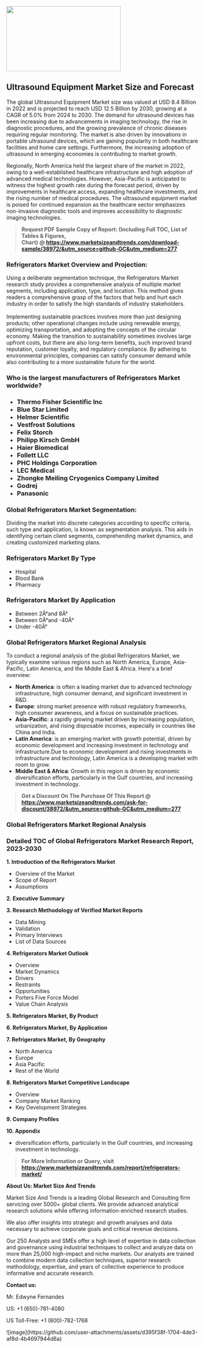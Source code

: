 <p><img class="alignnone size-medium wp-image-20088" src="https://ffe5etoiles.com/wp-content/uploads/2024/12/MST1-300x171.png" alt="" width="300" height="171" /></p><h2>Ultrasound Equipment Market Size and Forecast</h2><p>The global Ultrasound Equipment Market size was valued at USD 8.4 Billion in 2022 and is projected to reach USD 12.5 Billion by 2030, growing at a CAGR of 5.0% from 2024 to 2030. The demand for ultrasound devices has been increasing due to advancements in imaging technology, the rise in diagnostic procedures, and the growing prevalence of chronic diseases requiring regular monitoring. The market is also driven by innovations in portable ultrasound devices, which are gaining popularity in both healthcare facilities and home care settings. Furthermore, the increasing adoption of ultrasound in emerging economies is contributing to market growth.</p><p>Regionally, North America held the largest share of the market in 2022, owing to a well-established healthcare infrastructure and high adoption of advanced medical technologies. However, Asia-Pacific is anticipated to witness the highest growth rate during the forecast period, driven by improvements in healthcare access, expanding healthcare investments, and the rising number of medical procedures. The ultrasound equipment market is poised for continued expansion as the healthcare sector emphasizes non-invasive diagnostic tools and improves accessibility to diagnostic imaging technologies.</p></p><blockquote id="" class=""><strong>Request PDF Sample Copy of Report: (Including Full TOC, List of Tables &amp; Figures, Chart)&nbsp;@&nbsp;<strong><a href="https://www.marketsizeandtrends.com/download-sample/38972/&utm_source=github-GC&utm_medium=277" target="_blank">https://www.marketsizeandtrends.com/download-sample/38972/&utm_source=github-GC&utm_medium=277</a></strong></strong></blockquote><h3 id="" class="">Refrigerators Market&nbsp;Overview and Projection:</h3><p id="" class="">Using a deliberate segmentation technique, the Refrigerators Market research study provides a comprehensive analysis of multiple market segments, including application, type, and location. This method gives readers a comprehensive grasp of the factors that help and hurt each industry in order to satisfy the high standards of industry stakeholders. <br /> <br />Implementing sustainable practices involves more than just designing products; other operational changes include using renewable energy, optimizing transportation, and adopting the concepts of the circular economy. Making the transition to sustainability sometimes involves large upfront costs, but there are also long-term benefits, such improved brand reputation, customer loyalty, and regulatory compliance. By adhering to environmental principles, companies can satisfy consumer demand while also contributing to a more sustainable future for the world.</p><h3 id="" class="">Who is the largest manufacturers of&nbsp;Refrigerators Market worldwide?</h3><h3 class=""><p><ul><li>Thermo Fisher Scientific Inc </li><li> Blue Star Limited </li><li> Helmer Scientific </li><li> Vestfrost Solutions </li><li> Felix Storch </li><li> Philipp Kirsch GmbH </li><li> Haier Biomedical </li><li> Follett LLC </li><li> PHC Holdings Corporation </li><li> LEC Medical </li><li> Zhongke Meiling Cryogenics Company Limited </li><li> Godrej </li><li> Panasonic</li></ul></p></h3><h3 id="" class="">Global&nbsp;Refrigerators Market Segmentation:</h3><p id="" class="">Dividing the market into discrete categories according to specific criteria, such type and application, is known as segmentation analysis. This aids in identifying certain client segments, comprehending market dynamics, and creating customized marketing plans.</p><h3 id="" class="">Refrigerators Market&nbsp;By Type</h3><p><p><ul><li>Hospital </li><li> Blood Bank </li><li> Pharmacy</p></li></ul></p></p><h3 id="" class="">Refrigerators Market&nbsp;By Application</h3><p class=""><p><ul><li>Between 2Â°and 8Â° </li><li> Between 0Â°and -40Â° </li><li> Under -40Â°</li></ul></p></p><h3 id="" class="">Global Refrigerators Market Regional Analysis</h3><p id="" class="">To conduct a regional analysis of the global Refrigerators Market, we typically examine various regions such as North America, Europe, Asia-Pacific, Latin America, and the Middle East &amp; Africa. Here's a brief overview:</p><ul><li><strong>North America</strong>: is often a leading market due to advanced technology infrastructure, high consumer demand, and significant investment in R&amp;D.</li><li><strong>Europe</strong>: strong market presence with robust regulatory frameworks, high consumer awareness, and a focus on sustainable practices.</li><li><strong>Asia-Pacific</strong>: a rapidly growing market driven by increasing population, urbanization, and rising disposable incomes, especially in countries like China and India.</li><li><strong>Latin America</strong>: is an emerging market with growth potential, driven by economic development and increasing investment in technology and infrastructure.Due to economic development and rising investments in infrastructure and technology, Latin America is a developing market with room to grow.</li><li><strong>Middle East &amp; Africa</strong>: Growth in this region is driven by economic diversification efforts, particularly in the Gulf countries, and increasing investment in technology.</li></ul><blockquote id="" class=""><strong>Get a Discount On The Purchase Of This Report @ <strong><a href="https://www.marketsizeandtrends.com/ask-for-discount/38972/&utm_source=github-GC&utm_medium=277" target="_blank">https://www.marketsizeandtrends.com/ask-for-discount/38972/&utm_source=github-GC&utm_medium=277</a></strong></strong></blockquote><h3 id="" class="">Global Refrigerators Market Regional Analysis</h3><h3 id="" class="">Detailed TOC of Global Refrigerators Market Research Report, 2023-2030</h3><p id="" class=""><strong>1. Introduction of the Refrigerators Market</strong></p><ul><li>Overview of the Market</li><li>Scope of Report</li><li>Assumptions</li></ul><p id="" class=""><strong>2. Executive Summary</strong></p><p id="" class=""><strong>3. Research Methodology of Verified Market Reports</strong></p><ul><li>Data Mining</li><li>Validation</li><li>Primary Interviews</li><li>List of Data Sources</li></ul><p id="" class=""><strong>4. Refrigerators Market Outlook</strong></p><ul><li>Overview</li><li>Market Dynamics</li><li>Drivers</li><li>Restraints</li><li>Opportunities</li><li>Porters Five Force Model</li><li>Value Chain Analysis</li></ul><p id="" class=""><strong>5. Refrigerators Market, By Product</strong></p><p id="" class=""><strong>6. Refrigerators Market, By Application</strong></p><p id="" class=""><strong>7. Refrigerators Market, By Geography</strong></p><ul><li>North America</li><li>Europe</li><li>Asia Pacific</li><li>Rest of the World</li></ul><p id="" class=""><strong>8. Refrigerators Market Competitive Landscape</strong></p><ul><li>Overview</li><li>Company Market Ranking</li><li>Key Development Strategies</li></ul><p id="" class=""><strong>9. Company Profiles</strong></p><p id="" class=""><strong>10. Appendix</strong></p><ul><li>diversification efforts, particularly in the Gulf countries, and increasing investment in technology.</li></ul><blockquote id="" class=""><strong>For More Information or Query, visit <strong><strong><a href="https://www.marketsizeandtrends.com/report/refrigerators-market/" target="_blank">https://www.marketsizeandtrends.com/report/refrigerators-market/</a></strong></strong></strong></blockquote><p id="" class=""><strong>About Us: Market Size And Trends</strong></p><p id="" class="">Market Size And Trends is a leading Global Research and Consulting firm servicing over 5000+ global clients. We provide advanced analytical research solutions while offering information-enriched research studies.</p><p id="" class="">We also offer insights into strategic and growth analyses and data necessary to achieve corporate goals and critical revenue decisions.</p><p id="" class="">Our 250 Analysts and SMEs offer a high level of expertise in data collection and governance using industrial techniques to collect and analyze data on more than 25,000 high-impact and niche markets. Our analysts are trained to combine modern data collection techniques, superior research methodology, expertise, and years of collective experience to produce informative and accurate research.</p><p id="" class=""><strong>Contact us:</strong></p><p id="" class="">Mr. Edwyne Fernandes</p><p id="" class="">US: +1 (650)-781-4080</p><p id="" class="">US Toll-Free: +1 (800)-782-1768</p>
![image](https://github.com/user-attachments/assets/d395f38f-1704-4de3-af8d-4b4697944d6a)
